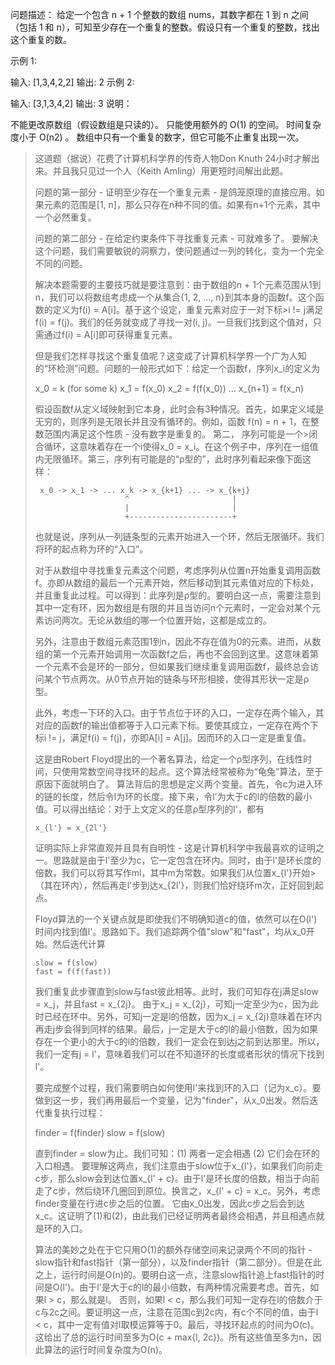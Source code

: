 问题描述：
给定一个包含 n + 1 个整数的数组 nums，其数字都在 1 到 n 之间（包括 1 和 n），可知至少存在一个重复的整数。假设只有一个重复的整数，找出这个重复的数。

示例 1:

输入: [1,3,4,2,2]
输出: 2
示例 2:

输入: [3,1,3,4,2]
输出: 3
说明：

不能更改原数组（假设数组是只读的）。
只能使用额外的 O(1) 的空间。
时间复杂度小于 O(n2) 。
数组中只有一个重复的数字，但它可能不止重复出现一次。


>这道题（据说）花费了计算机科学界的传奇人物Don Knuth 24小时才解出来。并且我只见过一个人（Keith Amling）用更短时间解出此题。
>
>问题的第一部分 - 证明至少存在一个重复元素 - 是鸽笼原理的直接应用。如果元素的范围是[1, n]，那么只存在n种不同的值。如果有n+1个元素，其中一个必然重复。
>
>问题的第二部分 - 在给定约束条件下寻找重复元素 - 可就难多了。 要解决这个问题，我们需要敏锐的洞察力，使问题通过一列的转化，变为一个完全不同的问题。
>
>解决本题需要的主要技巧就是要注意到：由于数组的n + 1个元素范围从1到n，我们可以将数组考虑成一个从集合{1, 2, ..., n}到其本身的函数f。这个函数的定义为f(i) = A[i]。基于这个设定，重复元素对应于一对下标>i != j满足 f(i) = f(j)。我们的任务就变成了寻找一对(i, j)。一旦我们找到这个值对，只需通过f(i) = A[i]即可获得重复元素。
>
>但是我们怎样寻找这个重复值呢？这变成了计算机科学界一个广为人知的“环检测”问题。问题的一般形式如下：给定一个函数f，序列x_i的定义为
>
>    x_0     = k       (for some k)
>    x_1     = f(x_0)
>    x_2     = f(f(x_0))
>    ...
>    x_{n+1} = f(x_n)
>
>假设函数f从定义域映射到它本身，此时会有3种情况。首先，如果定义域是无穷的，则序列是无限长并且没有循环的。例如，函数 f(n) = n + 1，在整数范围内满足这个性质 - 没有数字是重复的。 第二， 序列可能是一个>闭合循环，这意味着存在一个i使得x_0 = x_i。在这个例子中，序列在一组值内无限循环。第三，序列有可能是的“ρ型的”，此时序列看起来像下面这样：
>
>      x_0 -> x_1 -> ... x_k -> x_{k+1} ... -> x_{k+j}
>                         ^                       |
>                         |                       |
>                         +-----------------------+
>
>也就是说，序列从一列链条型的元素开始进入一个环，然后无限循环。我们将环的起点称为环的“入口”。
>
>对于从数组中寻找重复元素这个问题，考虑序列从位置n开始重复调用函数f。亦即从数组的最后一个元素开始，然后移动到其元素值对应的下标处，并且重复此过程。可以得到：此序列是ρ型的。要明白这一点，需要注意到其中一定有环，因为数组是有限的并且当访问n个元素时，一定会对某个元素访问两次。无论从数组的哪一个位置开始，这都是成立的。
>
>另外，注意由于数组元素范围1到n，因此不存在值为0的元素。进而，从数组的第一个元素开始调用一次函数f之后，再也不会回到这里。这意味着第一个元素不会是环的一部分，但如果我们继续重复调用函数f，最终总会访问某个节点两次。从0节点开始的链条与环形相接，使得其形状一定是ρ型。
>
>此外，考虑一下环的入口。由于节点位于环的入口，一定存在两个输入，其对应的函数f的输出值都等于入口元素下标。要使其成立，一定存在两个下标i != j，满足f(i) = f(j)，亦即A[i] = A[j]。因而环的入口一定是重复值。
>
>这是由Robert Floyd提出的一个著名算法，给定一个ρ型序列，在线性时间，只使用常数空间寻找环的起点。这个算法经常被称为“龟兔”算法，至于原因下面就明白了。
>算法背后的思想是定义两个变量。首先，令c为进入环的链的长度，然后令l为环的长度。接下来，令l'为大于c的l的倍数的最小值。可以得出结论：对于上文定义的任意ρ型序列的l'，都有
> 
>     x_{l'} = x_{2l'}
> 
>证明实际上非常直观并且具有自明性 - 这是计算机科学中我最喜欢的证明之一。思路就是由于l'至少为c，它一定包含在环内。同时，由于l'是环长度的倍数，我们可以将其写作ml，其中m为常数。如果我们从位置x_{l'}开始>（其在环内），然后再走l'步到达x_{2l'}，则我们恰好绕环m次，正好回到起点。
>
>Floyd算法的一个关键点就是即使我们不明确知道c的值，依然可以在O(l')时间内找到值l'。思路如下。我们追踪两个值"slow"和"fast"，均从x_0开始。然后迭代计算
> 
>     slow = f(slow)
>     fast = f(f(fast))
> 
>我们重复此步骤直到slow与fast彼此相等。此时，我们可知存在j满足slow = x_j，并且fast = x_{2j}。 由于x_j = x_{2j}，可知j一定至少为c，因为此时已经在环中。另外，可知j一定是l的倍数，因为x_j = x_{2j}意味着在环内再走j步会得到同样的结果。最后，j一定是大于c的l的最小倍数，因为如果存在一个更小的大于c的l的倍数，我们一定会在到达j之前到达那里。所以，我们一定有j = l'，意味着我们可以在不知道环的长度或者形状的情况下找到l'。
>
>要完成整个过程，我们需要明白如何使用l'来找到环的入口（记为x_c）。要做到这一步，我们再用最后一个变量，记为"finder"，从x_0出发。然后迭代重复执行过程：
>
> 
>    finder = f(finder)
>    slow   = f(slow)
> 
>直到finder = slow为止。我们可知：(1) 两者一定会相遇 (2) 它们会在环的入口相遇。 要理解这两点，我们注意由于slow位于x_{l'}，如果我们向前走c步，那么slow会到达位置x_{l' + c}。由于l'是环长度的倍数，相当于向前走了c步，然后绕环几圈回到原位。换言之，x_{l' + c} = x_c。另外，考虑finder变量在行进c步之后的位置。 它由x_0出发，因此c步之后会到达x_c。这证明了(1)和(2)，由此我们已经证明两者最终会相遇，并且相遇点就是环的入口。
>
>算法的美妙之处在于它只用O(1)的额外存储空间来记录两个不同的指针 - slow指针和fast指针（第一部分），以及finder指针（第二部分）。但是在此之上，运行时间是O(n)的。要明白这一点，注意slow指针追上fast指针的时间是O(l')。由于l'是大于c的l的最小倍数，有两种情况需要考虑。首先，如果l > c，那么就是l。 否则，如果l < c，那么我们可知一定存在l的倍数介于c与2c之间。要证明这一点，注意在范围c到2c内，有c个不同的值，由于l < c，其中一定有值对l取模运算等于0。最后，寻找环起点的时间为O(c)。这给出了总的运行时间至多为O(c + max{l, 2c})。所有这些值至多为n，因此算法的运行时间复杂度为O(n)。
